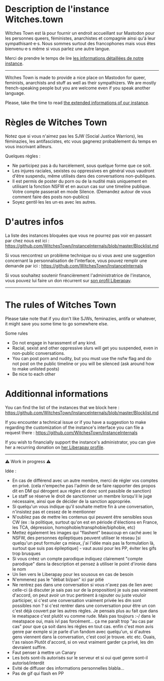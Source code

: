 # Description de l'instance Witches.town

Witches Town est là pour fournir un endroit accueillant sur Mastodon pour les personnes queers, féministes, anarchistes et compagnie ainsi qu'à leur sympathisant⋅e⋅s. Nous sommes surtout des francophones mais vous êtes bienvenu⋅e⋅s même si vous parlez une autre langue.

Merci de prendre le temps de lire [les informations détaillées de notre instance](https://witches.town/about/more).

---

Witches Town is made to provide a nice place on Mastodon for queer, feminists, anarchists and stuff as well as their sympathizers. We are mostly french-speaking people but you are welcome even if you speak another language.

Please, take the time to read [the extended informations of our instance](https://witches.town/about/more).

# Règles de Witches Town

Notez que si vous n'aimez pas les SJW (Social Justice Warriors), les féminazies, les antifascistes, etc vous gagnerez probablement du temps en vous inscrivant ailleurs.

Quelques règles :

- Ne participez pas à du harcèlement, sous quelque forme que ce soit.
- Les injures raciales, sexistes ou oppressives en général vous vaudront d'être suspendu, même utilisés dans des conversations non-publiques.
- Il est permis de poster du porn ou de la nudité mais uniquement en utilisant la fonction NSFW et en aucun cas sur une timeline publique. Votre compte passerait en mode Silence. (Demandez autour de vous comment faire des posts non-publics)
- Soyez gentil⋅les les un⋅es avec les autres.

# D'autres infos

La liste des instances bloquées que vous ne pourrez pas voir en passant par chez nous est ici : https://github.com/WitchesTown/InstanceInternals/blob/master/Blocklist.md

Si vous rencontrez un problème technique ou si vous avez une suggestion concernant la personnalisation de l'interface, vous pouvez remplir une demande par ici : https://github.com/WitchesTown/InstanceInternals

Si vous souhaitez soutenir financièrement l'administratrice de l'instance, vous pouvez lui faire un don récurrent sur [son profil Liberapay](https://liberapay.com/Alda).

---

# The rules of Witches Town

Please take note that if you don't like SJWs, feminazies, antifa or whatever, it might save you some time to go somewhere else.

Some rules

- Do not engage in harassment of any kind.
- Racial, sexist and other oppressive slurs will get you suspended, even in non-public conversations.
- You can post porn and nudity, but you must use the nsfw flag and do not post on the public timeline or you will be silenced (ask around how to make unlisted posts)
- Be nice to each other

# Additionnal informations

You can find the list of the instances that we block here : https://github.com/WitchesTown/InstanceInternals/blob/master/Blocklist.md

If you encounter a technical issue or if you have a suggestion to make regarding the customization of the instance's interface you can file a request there : https://github.com/WitchesTown/InstanceInternals

If you wish to financially support the instance's administrator, you can give her a recurring donation on [her Liberapay profile](https://liberapay.com/Alda).

---

⚠️ Work in progress ⚠️

Idée :
- En cas de différend avec un autre membre, merci de régler vos comptes en privé. (cela n'empeche pas l'admin de se faire rapporter des propos dit en DM qui dérogent aux règles et donc sont passible de sanction)
- Le staff se réserve le droit de sanctionner un membre lorsqu'il le juge nécessaire, ainsi que de décider de la sanction appropriée.
- Si quelqu'un vous indique qu'il souhaite mettre fin à une conversation, n'insistez pas et cessez de le mentionner
- N'oubliez pas de mettre les contenus qui peuvent être sensibles sous CW (ex : la politique, surtout qu'on est en période d'élections en France, les TCA, dépression, homophobie/transphobie/biphobie, etc)
- Mettez également les images qui "flashent" beaucoup en caché avec le NSFW, des personnes épileptiques peuvent utiliser le réseau [si quelqu'un peut formuler ça mieux, j'ai l'idée mais pas la formulation là, surtout que suis pas épileptique] - vaut aussi pour les PP, éviter les gifs trop brusques
- Si vous créez un compte parodique indiquez clairement "compte parodique" dans la description et pensez à utiliser le point d'ironie dans le nom
- Un lien vers le Liberapay pour les sousous en cas de besoin
- N'emmenez pas le "débat bi/pan" ici par pitié
- Ne rentrez pas dans une conversation si vous n'avez pas de lien avec celle-ci (à discuter je sais pas sur de la proposition) je suis pas vraiment d'accord, on peut avoir un truc pertinent à rajouter ou juste vouloir participer, si c'est une conversation vraiment privée les dm sont possibles non ? si c'est rentrer dans une conversation pour être un con c'est déjà couvert par les autres règles. Je pensais plus au fait que dans le meatspace c'est plutôt vu comme rude. Mais pas toujours :-/ dans le meatspace oui, mais ivl pas forcément... ça me paraît trop "au cas par cas" pour que ça soit dans les règles en tout cas. enfin c'est mon avis genre par exmple si je parle d'un fandom avec quelqu'un, si d'autres gens viennent dans la conversation, c'est cool je trouve. etc etc. Ouais, t'as raison Plutôt d'accord, si on veut vraiment garder ça privé, les dm devraient suffire.
- Faut penser à mettre un Canary
- Les bots sont-ils autorisés sur le serveur et  si oui quel genre sont-il autorisé/interdit
- Evité de diffuser des informations personnelles blabla...
- Pas de gif qui flash en PP
